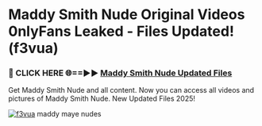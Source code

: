 # Maddy Smith Nude Original Videos 0nlyFans Leaked - Files Updated! (f3vua)

<h3>🔴 CLICK HERE 🌐==►► <a href="https://tinyurl.com/yc6ubb5a" rel="nofollow">Maddy Smith Nude Updated Files</a></h3>

Get Maddy Smith Nude and all content. Now you can access all videos and pictures of Maddy Smith Nude. New Updated Files 2025!

[![f3vua](https://i.imgur.com/7eu0CRL.gif)](https://tinyurl.com/yc6ubb5a)
maddy maye nudes